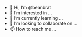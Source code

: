 - 👋 Hi, I’m @beanbrat
- 👀 I’m interested in ...
- 🌱 I’m currently learning ...
- 💞️ I’m looking to collaborate on ...
- 📫 How to reach me ...

<!---
beanbrat/beanbrat is a ✨ special ✨ repository because its `README.md` (this file) appears on your GitHub profile.
You can click the Preview link to take a look at your changes.
--->

